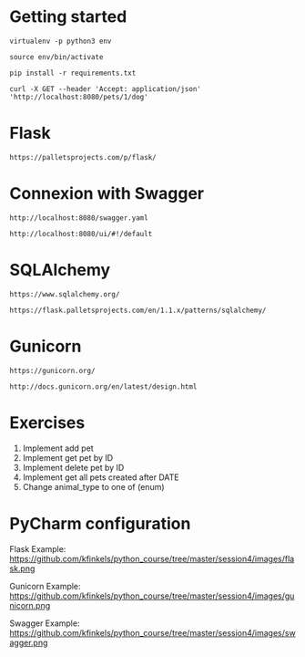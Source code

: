 # **Getting started**

`virtualenv -p python3 env`

`source env/bin/activate`

`pip install -r requirements.txt`

`curl -X GET --header 'Accept: application/json' 'http://localhost:8080/pets/1/dog'`


# **Flask**

`https://palletsprojects.com/p/flask/`

# **Connexion with Swagger**

`http://localhost:8080/swagger.yaml`

`http://localhost:8080/ui/#!/default`

# **SQLAlchemy**

`https://www.sqlalchemy.org/`

`https://flask.palletsprojects.com/en/1.1.x/patterns/sqlalchemy/`


# **Gunicorn**

`https://gunicorn.org/`

`http://docs.gunicorn.org/en/latest/design.html`

# **Exercises**

1. Implement add pet
2. Implement get pet by ID
3. Implement delete pet by ID
4. Implement get all pets created after DATE
5. Change animal_type to one of (enum)

# **PyCharm configuration**

Flask Example:
https://github.com/kfinkels/python_course/tree/master/session4/images/flask.png

Gunicorn Example: 
https://github.com/kfinkels/python_course/tree/master/session4/images/gunicorn.png

Swagger Example:
https://github.com/kfinkels/python_course/tree/master/session4/images/swagger.png

